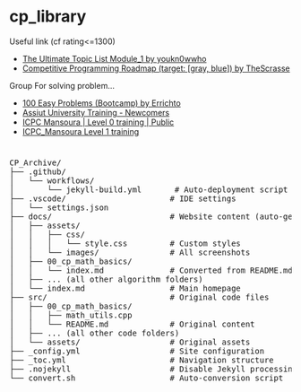 # cp_library

Useful link (cf rating<=1300)

- [The Ultimate Topic List Module_1 by youkn0wwho](https://youkn0wwho.academy/topic-list)
- [Competitive Programming Roadmap (target: [gray, blue]) by TheScrasse](https://codeforces.com/blog/entry/111099)

Group For solving problem...

- [100 Easy Problems (Bootcamp) by Errichto](https://codeforces.com/group/yg7WhsFsAp/contests)
- [Assiut University Training - Newcomers](https://codeforces.com/group/MWSDmqGsZm/contests)
- [ICPC Mansoura | Level 0 training | Public](https://codeforces.com/group/5pUldkahAU/contests)
- [ICPC_Mansoura Level 1 training](https://vjudge.net/group/level1sheetonly)

#

<pre>
CP_Archive/
├── .github/
│   └── workflows/
│       └── jekyll-build.yml       # Auto-deployment script
├── .vscode/                      # IDE settings
│   └── settings.json
├── docs/                         # Website content (auto-generated)
│   ├── assets/
│   │   ├── css/
│   │   │   └── style.css         # Custom styles
│   │   └── images/               # All screenshots
│   ├── 00_cp_math_basics/
│   │   └── index.md              # Converted from README.md
│   ├── ... (all other algorithm folders)
│   └── index.md                  # Main homepage
├── src/                          # Original code files
│   ├── 00_cp_math_basics/
│   │   ├── math_utils.cpp
│   │   └── README.md             # Original content
│   ├── ... (all other code folders)
│   └── assets/                   # Original assets
├── _config.yml                   # Site configuration
├── _toc.yml                      # Navigation structure
├── .nojekyll                     # Disable Jekyll processing
└── convert.sh                    # Auto-conversion script
</pre>
